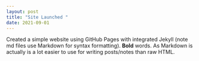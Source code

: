 ```yaml
---
layout: post
title: "Site Launched "
date: 2021-09-01
---
```

Created a simple website using GitHub Pages with integrated Jekyll (note md files use Markdown for syntax
formatting). **Bold** words. As Markdown is actually is a lot easier to use for writing posts/notes than raw
HTML.


